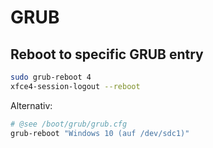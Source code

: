 # GRUB

## Reboot to specific GRUB entry

```bash
sudo grub-reboot 4
xfce4-session-logout --reboot
```

Alternativ:

```bash
# @see /boot/grub/grub.cfg 
grub-reboot "Windows 10 (auf /dev/sdc1)"
```
